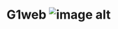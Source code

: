 # G1web ![image alt](https://github.com/g1-on/g1-on.github.io/tree/da924a1e2cb6053689bb06c8b0dab488cc70503f/images)
